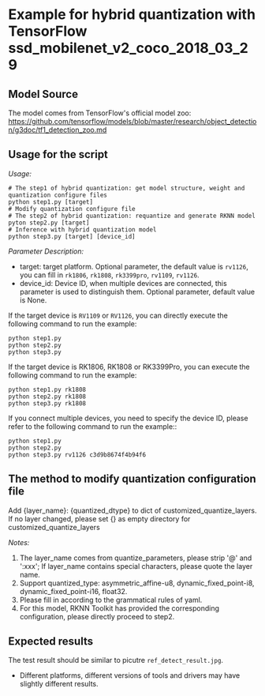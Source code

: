 # Example for hybrid quantization with TensorFlow ssd_mobilenet_v2_coco_2018_03_29


## Model Source
The model comes from TensorFlow's official model zoo:
https://github.com/tensorflow/models/blob/master/research/object_detection/g3doc/tf1_detection_zoo.md


## Usage for the script

*Usage:*
```
# The step1 of hybrid quantization: get model structure, weight and quantization configure files
python step1.py [target]
# Modify quantization configure file
# The step2 of hybrid quantization: requantize and generate RKNN model
pyton step2.py [target]
# Inference with hybrid quantization model
python step3.py [target] [device_id]
```
*Parameter Description:*
- target: target platform. Optional parameter, the default value is `rv1126`, you can fill in `rk1806`, `rk1808`, `rk3399pro`, `rv1109`, `rv1126`.
- device_id: Device ID, when multiple devices are connected, this parameter is used to distinguish them. Optional parameter, default value is None.

If the target device is `RV1109` or `RV1126`, you can directly execute the following command to run the example:
```
python step1.py
python step2.py
python step3.py
```
If the target device is RK1806, RK1808 or RK3399Pro, you can execute the following command to run the example:
```
python step1.py rk1808
python step2.py rk1808
python step3.py rk1808
```
If you connect multiple devices, you need to specify the device ID, please refer to the following command to run the example::
```
python step1.py
python step2.py
python step3.py rv1126 c3d9b8674f4b94f6
```


## The method to modify quantization configuration file
Add {layer_name}: {quantized_dtype} to dict of customized_quantize_layers.
If no layer changed, please set {} as empty directory for customized_quantize_layers

*Notes:*
1. The layer_name comes from quantize_parameters, please strip '@' and ':xxx';
   If layer_name contains special characters, please quote the layer name.
2. Support quantized_type: asymmetric_affine-u8, dynamic_fixed_point-i8, dynamic_fixed_point-i16, float32.
3. Please fill in according to the grammatical rules of yaml.
4. For this model, RKNN Toolkit has provided the corresponding configuration, please directly proceed to step2.


## Expected results

The test result should be similar to picutre `ref_detect_result.jpg`.

- Different platforms, different versions of tools and drivers may have slightly different results.
